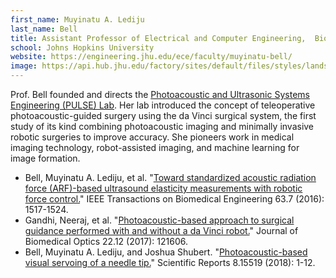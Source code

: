 ```yaml
---
first_name: Muyinatu A. Lediju
last_name: Bell
title: Assistant Professor of Electrical and Computer Engineering,  Biomedical Engineering, and Computer Science
school: Johns Hopkins University
website: https://engineering.jhu.edu/ece/faculty/muyinatu-bell/
image: https://api.hub.jhu.edu/factory/sites/default/files/styles/landscape/public/muyinatu_bell082316.jpg
---
```

Prof. Bell founded and directs the [Photoacoustic and Ultrasonic Systems Engineering (PULSE) Lab](https://pulselab.jhu.edu/). Her lab introduced the concept of teleoperative photoacoustic-guided surgery using the da Vinci surgical system, the first study of its kind combining photoacoustic imaging and minimally invasive robotic surgeries to improve accuracy. She pioneers work in medical imaging technology, robot-assisted imaging, and machine learning for image formation.
* Bell, Muyinatu A. Lediju, et al. "[Toward standardized acoustic radiation force (ARF)-based ultrasound elasticity measurements with robotic force control.](https://pulselab.jhu.edu/wp-content/uploads/2016/01/Bell_TBME_2015-1.pdf)" IEEE Transactions on Biomedical Engineering 63.7 (2016): 1517-1524.
* Gandhi, Neeraj, et al. "[Photoacoustic-based approach to surgical guidance performed with and without a da Vinci robot.](https://pulselab.jhu.edu/wp-content/uploads/2017/08/Gandhi_JBO_2017.pdf)" Journal of Biomedical Optics 22.12 (2017): 121606.
* Bell, Muyinatu A. Lediju, and Joshua Shubert. "[Photoacoustic-based visual servoing of a needle tip.](https://www.nature.com/articles/s41598-018-33931-9.pdf)" Scientific Reports 8.15519 (2018): 1-12.
